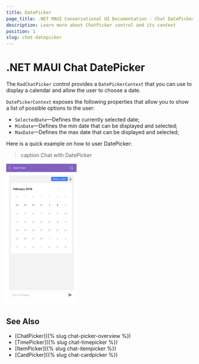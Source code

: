 ```yaml
---
title: DatePicker
page_title: .NET MAUI Conversational UI Documentation - Chat DatePicker
description: Learn more about ChatPicker control and its context
position: 1
slug: chat-datepicker
---
```


# .NET MAUI Chat DatePicker

The `RadChatPicker` control provides a `DatePickerContext` that you can use to display a calendar and allow the user to choose a date.

`DatePickerContext` exposes the following properties that allow you to show a list of possible options to the user:

* `SelectedDate`&mdash;Defines the currently selected date;
* `MinDate`&mdash;Defines the min date that can be displayed and selected;
* `MaxDate`&mdash;Defines the max date that can be displayed and selected;

Here is a quick example on how to user DatePicker:

<snippet id='chat-chatpicker-datepicker' />
	
>caption Chat with DatePicker

![.NET MAUI Chat Message](images/chat-date-picker.png)

## See Also

- [ChatPicker]({% slug chat-picker-overview %})
- [TimePicker]({% slug chat-timepicker %})
- [ItemPicker]({% slug chat-itempicker %})
- [CardPicker]({% slug chat-cardpicker %})